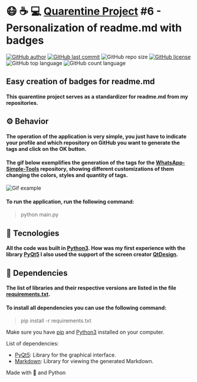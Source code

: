 # :mask: :coffee: :computer: [Quarentine Project](https://github.com/lucas26xd/Quarentine-Projects)  #6 - Personalization of readme.md with badges
[![GitHub author](https://img.shields.io/badge/author-lucas26xd-brightgreen?style=flat-square)](https://github.com/lucas26xd)
[![GitHub last commit](https://img.shields.io/github/last-commit/lucas26xd/Easy-Badges-MD?color=brightgreen&style=flat-square)](../../commits/master)
![GitHub repo size](https://img.shields.io/github/repo-size/lucas26xd/Easy-Badges-MD?color=brightgreen&style=flat-square)
[![GitHub license](https://img.shields.io/github/license/lucas26xd/Easy-Badges-MD?color=brightgreen&style=flat-square)](LICENSE)
![GitHub top language](https://img.shields.io/github/languages/top/lucas26xd/Easy-Badges-MD?color=brightgreen&style=flat-square)
![GitHub count language](https://img.shields.io/github/languages/count/lucas26xd/Easy-Badges-MD?color=brightgreen&style=flat-square)

## Easy creation of badges for readme.md
#### This quarentine project serves as a standardizer for readme.md from my repositories.

## ⚙ Behavior
#### The operation of the application is very simple, you just have to indicate your profile and which repository on GitHub you want to generate the tags and click on the OK button.
#### The gif below exemplifies the generation of the tags for the [WhatsApp-Simple-Tools](https://github.com/lucas26xd/WhatsApp-Simple-Tools) repository, showing different customizations of them changing the colors, styles and quantity of tags.
![Gif example](http://g.recordit.co/sIt0KD2y8T.gif)

#### To run the application, run the following command:
> python main.py

## 🚀 Tecnologies
#### All the code was built in [Python3](https://www.python.org/). How was my first experience with the library [PyQt5](https://pypi.org/project/PyQt5/) I also used the support of the screen creator [QtDesign](https://build-system.fman.io/qt-designer-download).

## 🔨 Dependencies
#### The list of libraries and their respective versions are listed in the file [requirements.txt](requirements.txt).
#### To install all dependencies you can use the following command:
> pip install -r requirements.txt

Make sure you have [pip](https://pypi.org/project/pip/) and [Python3](https://www.python.org/) installed on your computer.

List of dependencies:
- [PyQt5](https://pypi.org/project/PyQt5/): Library for the graphical interface.
- [Markdown](https://pypi.org/project/Markdown/): Library for viewing the generated Markdown.

Made with 💙 and Python

